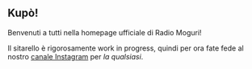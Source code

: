 ## Kupò!

Benvenuti a tutti nella homepage ufficiale di Radio Moguri!

Il sitarello è rigorosamente work in progress, quindi per ora fate fede al nostro [canale Instagram](https://www.instagram.com/radiomoguri/) per _la qualsiasi_.
